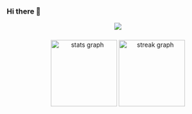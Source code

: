 ### Hi there 👋

<!--
**AhsanRao/AhsanRao** is a ✨ _special_ ✨ repository because its `README.md` (this file) appears on your GitHub profile.

Here are some ideas to get you started:

- 🔭 I’m currently working on ...
- 🌱 I’m currently learning ...
- 👯 I’m looking to collaborate on ...
- 🤔 I’m looking for help with ...
- 💬 Ask me about ...
- 📫 How to reach me: ...
- 😄 Pronouns: ...
- ⚡ Fun fact: ...
-->

<div align="center">
  <img src="https://profile-counter.glitch.me/AhsanRao/count.svg?"  />
</div>

###

<div align="center">
  <img src="https://github-readme-stats.vercel.app/api?username=AhsanRao&hide_title=true&hide_rank=false&show_icons=true&include_all_commits=true&count_private=true&disable_animations=false&theme=dracula&locale=en&hide_border=false" height="150" alt="stats graph"  />
  <img src="https://streak-stats.demolab.com?user=AhsanRao&locale=en&mode=daily&theme=dracula&hide_border=false&border_radius=5" height="150" alt="streak graph"  />
</div>

###
